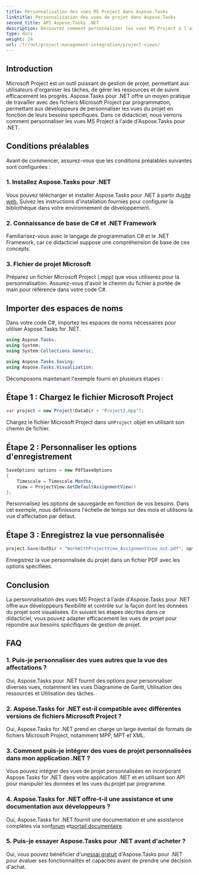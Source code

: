 ```yaml
---
title: Personnalisation des vues MS Project dans Aspose.Tasks
linktitle: Personnalisation des vues de projet dans Aspose.Tasks
second_title: API Aspose.Tasks .NET
description: Découvrez comment personnaliser les vues MS Project à l'aide d'Aspose.Tasks pour .NET. Suivez notre guide étape par étape pour une visualisation efficace de la gestion de projet.
type: docs
weight: 24
url: /fr/net/project-management-integration/project-views/
---
```

## Introduction
Microsoft Project est un outil puissant de gestion de projet, permettant aux utilisateurs d'organiser les tâches, de gérer les ressources et de suivre efficacement les progrès. Aspose.Tasks pour .NET offre un moyen pratique de travailler avec des fichiers Microsoft Project par programmation, permettant aux développeurs de personnaliser les vues du projet en fonction de leurs besoins spécifiques. Dans ce didacticiel, nous verrons comment personnaliser les vues MS Project à l'aide d'Aspose.Tasks pour .NET.
## Conditions préalables
Avant de commencer, assurez-vous que les conditions préalables suivantes sont configurées :
### 1. Installez Aspose.Tasks pour .NET
 Vous pouvez télécharger et installer Aspose.Tasks pour .NET à partir du[site web](https://releases.aspose.com/tasks/net/), Suivez les instructions d'installation fournies pour configurer la bibliothèque dans votre environnement de développement.
### 2. Connaissance de base de C# et .NET Framework
Familiarisez-vous avec le langage de programmation C# et le .NET Framework, car ce didacticiel suppose une compréhension de base de ces concepts.
### 3. Fichier de projet Microsoft
Préparez un fichier Microsoft Project (.mpp) que vous utiliserez pour la personnalisation. Assurez-vous d'avoir le chemin du fichier à portée de main pour référence dans votre code C#.
## Importer des espaces de noms
Dans votre code C#, importez les espaces de noms nécessaires pour utiliser Aspose.Tasks for .NET.
```csharp
using Aspose.Tasks;
using System;
using System.Collections.Generic;

using Aspose.Tasks.Saving;
using Aspose.Tasks.Visualization;
```
Décomposons maintenant l'exemple fourni en plusieurs étapes :
## Étape 1 : Chargez le fichier Microsoft Project
```csharp
var project = new Project(DataDir + "Project2.mpp");
```
 Chargez le fichier Microsoft Project dans un`Project` objet en utilisant son chemin de fichier.
## Étape 2 : Personnaliser les options d'enregistrement
```csharp
SaveOptions options = new PdfSaveOptions
{
    Timescale = Timescale.Months,
    View = ProjectView.GetDefaultAssignmentView()
};
```
Personnalisez les options de sauvegarde en fonction de vos besoins. Dans cet exemple, nous définissons l'échelle de temps sur des mois et utilisons la vue d'affectation par défaut.
## Étape 3 : Enregistrez la vue personnalisée
```csharp
project.Save(OutDir + "WorkWithProjectView_AssignmentView_out.pdf", options);
```
Enregistrez la vue personnalisée du projet dans un fichier PDF avec les options spécifiées.
## Conclusion
La personnalisation des vues MS Project à l'aide d'Aspose.Tasks pour .NET offre aux développeurs flexibilité et contrôle sur la façon dont les données du projet sont visualisées. En suivant les étapes décrites dans ce didacticiel, vous pouvez adapter efficacement les vues de projet pour répondre aux besoins spécifiques de gestion de projet.
## FAQ
### 1. Puis-je personnaliser des vues autres que la vue des affectations ?
Oui, Aspose.Tasks pour .NET fournit des options pour personnaliser diverses vues, notamment les vues Diagramme de Gantt, Utilisation des ressources et Utilisation des tâches.
### 2. Aspose.Tasks for .NET est-il compatible avec différentes versions de fichiers Microsoft Project ?
Oui, Aspose.Tasks for .NET prend en charge un large éventail de formats de fichiers Microsoft Project, notamment MPP, MPT et XML.
### 3. Comment puis-je intégrer des vues de projet personnalisées dans mon application .NET ?
Vous pouvez intégrer des vues de projet personnalisées en incorporant Aspose.Tasks for .NET dans votre application .NET et en utilisant son API pour manipuler les données et les vues du projet par programme.
### 4. Aspose.Tasks for .NET offre-t-il une assistance et une documentation aux développeurs ?
 Oui, Aspose.Tasks for .NET fournit une documentation et une assistance complètes via son[forum](https://forum.aspose.com/c/tasks/15) et[portail documentaire](https://reference.aspose.com/tasks/net/).
### 5. Puis-je essayer Aspose.Tasks pour .NET avant d'acheter ?
 Oui, vous pouvez bénéficier d'un[essai gratuit](https://releases.aspose.com/) d'Aspose.Tasks pour .NET pour évaluer ses fonctionnalités et capacités avant de prendre une décision d'achat.